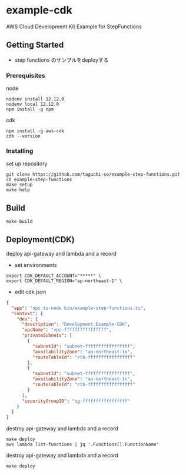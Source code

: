 # example-cdk

AWS Cloud Development Kit Example for StepFunctions

## Getting Started

- step functions のサンプルをdeployする

### Prerequisites

node

```shell
nodenv install 12.12.0
nodenv local 12.12.0
npm install -g npm
```

cdk

```shell
npm install -g aws-cdk
cdk --version
```

### Installing

set up repository

```shell
git clone https://github.com/taguchi-so/example-step-functions.git
cd example-step-functions
make setup
make help
```

## Build

```shell
make build
```

## Deployment(CDK)

deploy api-gateway and lambda and a record

- set environments

```shell
export CDK_DEFAULT_ACCOUNT="*****" \
export CDK_DEFAULT_REGION="ap-northeast-1" \
```

- edit cdk.json

```json
{
  "app": "npx ts-node bin/example-step-functions.ts",
  "context": {
    "dev": {
      "description": "Development Example-CDK",
      "vpcName": "vpc-ffffffffffffffff",
      "privateSubnets": [
        {
          "subnetId": "subnet-fffffffffffffffff",
          "availabilityZone": "ap-northeast-1a",
          "routeTableId": "rtb-fffffffffffffffff"
        },
        {
          "subnetId": "subnet-fffffffffffffffff",
          "availabilityZone": "ap-northeast-1c",
          "routeTableId": "rtb-fffffffffffffffff"
        }
      ],
      "securityGroupID": "sg-fffffffffffffffff"
    }
  }
}
```

destroy api-gateway and lambda and a record

```shell
make deploy
aws lambda list-functions | jq '.Functions[].FunctionName'
```

destroy api-gateway and lambda and a record

```shell
make deploy
```
